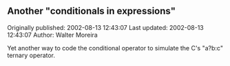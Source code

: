 ## Another "conditionals in expressions"

Originally published: 2002-08-13 12:43:07
Last updated: 2002-08-13 12:43:07
Author: Walter Moreira

Yet another way to code the conditional operator to simulate the C's "a?b:c" ternary operator.